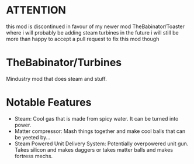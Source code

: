 # ATTENTION
this mod is discontinued in favour of my newer mod TheBabinator/Toaster where i will probably be adding steam turbines in the future
i will still be more than happy to accept a pull request to fix this mod though

# TheBabinator/Turbines
Mindustry mod that does steam and stuff.

# Notable Features
* Steam:
  Cool gas that is made from spicy water. It can be turned into power.
* Matter compressor:
  Mash things together and make cool balls that can be yeeted by...
* Steam Powered Unit Delivery System:
  Potentially overpowered unit gun. Takes silicon and makes daggers or takes matter balls and makes fortress mechs.
